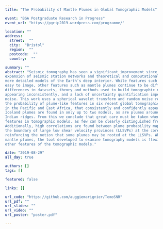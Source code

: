 ```yaml
---
title: "The Probability of Mantle Plumes in Global Tomographic Models"

event: "BGA Postgraduate Research in Progress"
event_url: "https://pgrip2019.wordpress.com/programme/"

location: ""
address: 
  street:  ""
  city:  "Bristol"
  region:  ""
  postcode:  ""
  country:  ""

summary: ""
abstract: "Seismic tomography has seen a significant improvement since the end of the twentieth century with the
expansion of seismic station networks and theoretical and computational advances leading to more and
more detailed models of the Earth’s deep interior. While features such as subduction zones are relatively
easy to image, other features such as mantle plumes continue to be difficult to resolve. Furthermore,
differences in datasets, theory and methods used to build tomographic models result in different features
appearing inconsistently, and a lack of uncertainty quantification impedes distinguishing features from
noise. This work uses a spherical wavelet transform and random noise realisations to objectively quantify
the probability of plume-like features in six recent global tomographic models. We find only two features,
in the Pacific and East Africa, that consistently and confidently appear in at least five models. Hawaii and
Iceland plumes are found in only up to two models, as are plumes around the Southwest and Southeast
Indian ridges. From this we conclude that great care must be taken when visually interpreting plume-like
features in tomographic models, as few can be clearly distinguished from noise or small-scale artefacts.
Additionally, high correlations are found between plume probability maps and shear wave speed within
the boundary of large low shear velocity provinces (LLSVPs) at the core-mantle-boundary in all models,
reinforcing the notion that some plumes may be rooted at the LLSVPs. While the focus of this work is on
mantle plumes, the tool developed to examine tomography models is flexible and can be used to assess
other features of the tomographic models."

date: "2019-08-29"
all_day: true

authors: []
tags: []

featured: false

links: []

url_code: "https://github.com/auggiemarignier/TomoSNR"
url_pdf: ""
url_slides: ""
url_video: ""
url_poster: "poster.pdf"

---
```


